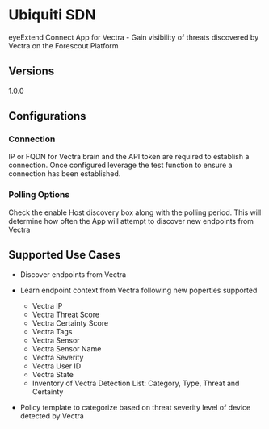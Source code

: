 # Ubiquiti SDN
eyeExtend Connect App for Vectra - Gain visibility of threats discovered by Vectra on the Forescout Platform

## Versions
1.0.0

## Configurations
### Connection
IP or FQDN for Vectra brain and the API token are required to establish a connection. Once configured leverage the test function to ensure a connection has been established.
### Polling Options
Check the enable Host discovery box along with the polling period. This will determine how often the App will attempt to discover new endpoints from Vectra

## Supported Use Cases
* Discover endpoints from Vectra
* Learn endpoint context from Vectra following new poperties supported
  * Vectra IP
  * Vectra Threat Score
  * Vectra Certainty Score
  * Vectra Tags
  * Vectra Sensor
  * Vectra Sensor Name
  * Vectra Severity
  * Vectra User ID
  * Vectra State
  * Inventory of Vectra Detection List: Category, Type, Threat and Certainty

* Policy template to categorize based on threat severity level of device detected by Vectra
